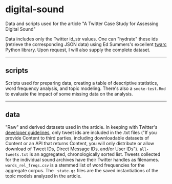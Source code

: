 # digital-sound
Data and scripts used for the article "A Twitter Case Study for Assessing Digital Sound"

Data includes only the Twitter id_str values. One can "hydrate" these ids (retrieve the corresponding JSON data) using Ed Summers's excellent [twarc](https://github.com/DocNow/twarc) Python library. Upon request, I will also supply the complete dataset.

-----

## scripts
Scripts used for preparing data, creating a table of descriptive statistics, word frequency analysis, and topic modeling. There's also a `smoke-test.Rmd` to evaluate the impact of some missing data on the analysis.

-----

## data

"Raw" and derived datasets used in the article. In keeping with Twitter's [developer guidelines](https://developer.twitter.com/en/developer-terms/policy), only tweet ids are included in the .txt files ("If you provide Content to third parties, including downloadable datasets of Content or an API that returns Content, you will only distribute or allow download of Tweet IDs, Direct Message IDs, and/or User IDs"). `all-tweets.txt` is an aggregated, chronologically sorted list. Tweets collected for the individual sound archives have their Twitter handles as filenames. `words_rel_freqs.csv` is a stemmed list of word frequencies for the aggregate corpus. The `_state.gz` files are the saved instantiations of the topic models analyzed in the article. 
